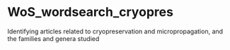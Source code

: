 # WoS_wordsearch_cryopres
Identifying articles related to cryopreservation and micropropagation, and the families and genera studied
